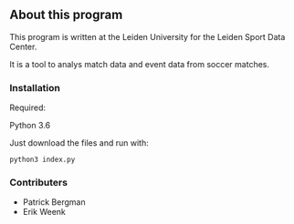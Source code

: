 ## About this program

This program is written at the Leiden University for the Leiden Sport Data Center.

It is a tool to analys match data and event data from soccer matches.

### Installation

Required:

Python 3.6

Just download the files and run with:
```
python3 index.py
```

### Contributers
- Patrick Bergman
- Erik Weenk